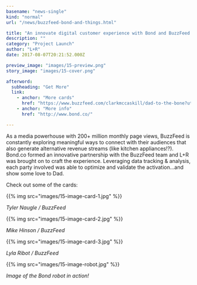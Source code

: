 ```yaml
---
basename: "news-single"
kind: "normal"
url: "/news/buzzfeed-bond-and-things.html"

title: "An innovate digital customer experience with Bond and BuzzFeed that mails your dad notes"
description: ""
category: "Project Launch"
author: "L+R"
date: 2017-08-07T20:21:52.000Z

preview_image: "images/15-preview.png"
story_image: "images/15-cover.png"

afterword:
  subheading: "Get More"
  link:
    - anchor: "More cards"
      href: "https://www.buzzfeed.com/clarkmccaskill/dad-to-the-bone?utm_term=.pg4NxQMo0#.kbezYV1Kj"
    - anchor: "More info"
      href: "http://www.bond.co/"

---
```


As a media powerhouse with 200+ million monthly page views, BuzzFeed is constantly exploring meaningful ways to connect with their audiences that also generate alternative revenue streams (like kitchen appliances!?). Bond.co formed an innovative partnership with the BuzzFeed team and L+R was brought on to craft the experience. Leveraging data tracking & analysis, each party involved was able to optimize and validate the activation…and show some love to Dad.

Check out some of the cards:

{{% img src="images/15-image-card-1.jpg" %}}

*Tyler Naugle / BuzzFeed*

{{% img src="images/15-image-card-2.jpg" %}}

*Mike Hinson / BuzzFeed*

{{% img src="images/15-image-card-3.jpg" %}}

*Lyla Ribot / BuzzFeed*

{{% img src="images/15-image-robot.jpg" %}}

*Image of the Bond robot in action!*
